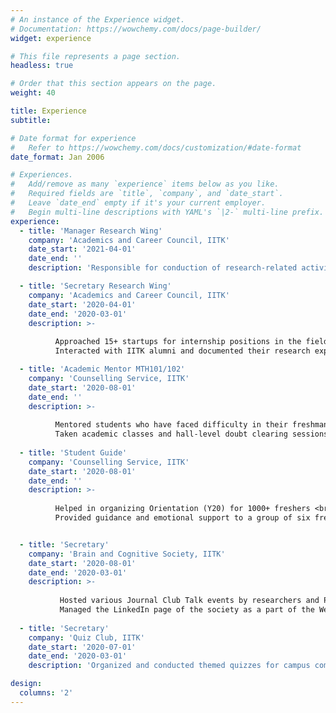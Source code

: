 ```yaml
---
# An instance of the Experience widget.
# Documentation: https://wowchemy.com/docs/page-builder/
widget: experience

# This file represents a page section.
headless: true

# Order that this section appears on the page.
weight: 40

title: Experience
subtitle:

# Date format for experience
#   Refer to https://wowchemy.com/docs/customization/#date-format
date_format: Jan 2006

# Experiences.
#   Add/remove as many `experience` items below as you like.
#   Required fields are `title`, `company`, and `date_start`.
#   Leave `date_end` empty if it's your current employer.
#   Begin multi-line descriptions with YAML's `|2-` multi-line prefix.
experience:
  - title: 'Manager Research Wing'
    company: 'Academics and Career Council, IITK'
    date_start: '2021-04-01'
    date_end: ''
    description: 'Responsible for conduction of research-related activities to promote research interests in the student community'

  - title: 'Secretary Research Wing'
    company: 'Academics and Career Council, IITK'
    date_start: '2020-04-01'
    date_end: '2020-03-01'
    description: >-
    
          Approached 15+ startups for internship positions in the field of E-vehicle R&D to help students get internship during lockdown
          Interacted with IITK alumni and documented their research experience in the form of AnC Blogs

  - title: 'Academic Mentor MTH101/102'
    company: 'Counselling Service, IITK'
    date_start: '2020-08-01'
    date_end: ''
    description: >-
    
          Mentored students who have faced difficulty in their freshman year mathematics courses <br>
          Taken academic classes and hall-level doubt clearing sessions for first years <br>
       
  - title: 'Student Guide'
    company: 'Counselling Service, IITK'
    date_start: '2020-08-01'
    date_end: ''
    description: >-
    
          Helped in organizing Orientation (Y20) for 1000+ freshers <br>
          Provided guidance and emotional support to a group of six freshers by helping them adjust to college life <br>


  - title: 'Secretary'
    company: 'Brain and Cognitive Society, IITK'
    date_start: '2020-08-01'
    date_end: '2020-03-01'
    description: >-
    
           Hosted various Journal Club Talk events by researchers and PhD students on NLP, cognitive studies and ML <br>
           Managed the LinkedIn page of the society as a part of the Web Reach team <br>
 
  - title: 'Secretary'
    company: 'Quiz Club, IITK'
    date_start: '2020-07-01'
    date_end: '2020-03-01'
    description: 'Organized and conducted themed quizzes for campus community'

design:
  columns: '2'
---
```

